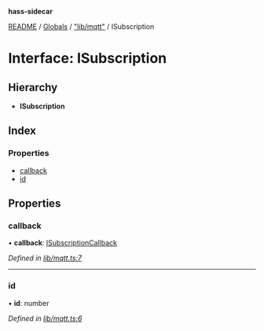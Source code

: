 **hass-sidecar**

[README](../README.md) / [Globals](../globals.md) / ["lib/mqtt"](../modules/_lib_mqtt_.md) / ISubscription

# Interface: ISubscription

## Hierarchy

* **ISubscription**

## Index

### Properties

* [callback](_lib_mqtt_.isubscription.md#callback)
* [id](_lib_mqtt_.isubscription.md#id)

## Properties

### callback

•  **callback**: [ISubscriptionCallback](../modules/_lib_mqtt_.md#isubscriptioncallback)

*Defined in [lib/mqtt.ts:7](https://github.com/danitetus/hass-sidecar/blob/b82a103/src/lib/mqtt.ts#L7)*

___

### id

•  **id**: number

*Defined in [lib/mqtt.ts:6](https://github.com/danitetus/hass-sidecar/blob/b82a103/src/lib/mqtt.ts#L6)*
